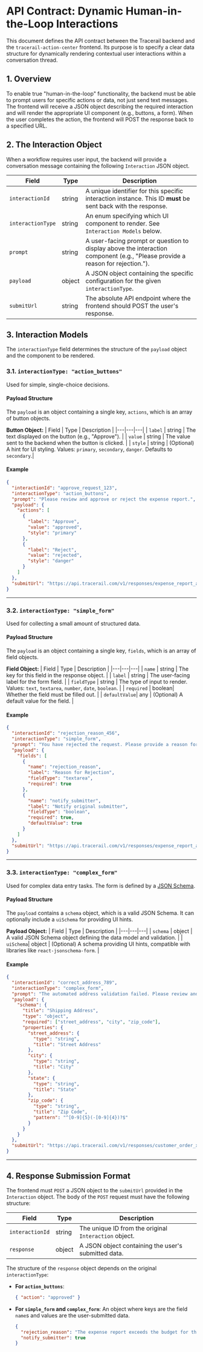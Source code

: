 # API Contract: Dynamic Human-in-the-Loop Interactions

This document defines the API contract between the Tracerail backend and the `tracerail-action-center` frontend. Its purpose is to specify a clear data structure for dynamically rendering contextual user interactions within a conversation thread.

## 1. Overview

To enable true "human-in-the-loop" functionality, the backend must be able to prompt users for specific actions or data, not just send text messages. The frontend will receive a JSON object describing the required interaction and will render the appropriate UI component (e.g., buttons, a form). When the user completes the action, the frontend will POST the response back to a specified URL.

## 2. The Interaction Object

When a workflow requires user input, the backend will provide a conversation message containing the following `Interaction` JSON object.

| Field             | Type   | Description                                                                                               |
| ----------------- | ------ | --------------------------------------------------------------------------------------------------------- |
| `interactionId`   | string | A unique identifier for this specific interaction instance. This ID **must** be sent back with the response. |
| `interactionType` | string | An enum specifying which UI component to render. See `Interaction Models` below.                          |
| `prompt`          | string | A user-facing prompt or question to display above the interaction component (e.g., "Please provide a reason for rejection."). |
| `payload`         | object | A JSON object containing the specific configuration for the given `interactionType`.                     |
| `submitUrl`       | string | The absolute API endpoint where the frontend should POST the user's response.                               |

## 3. Interaction Models

The `interactionType` field determines the structure of the `payload` object and the component to be rendered.

### 3.1. `interactionType: "action_buttons"`

Used for simple, single-choice decisions.

#### Payload Structure

The `payload` is an object containing a single key, `actions`, which is an array of button objects.

**Button Object:**
| Field | Type | Description |
|---|---|---|
| `label` | string | The text displayed on the button (e.g., "Approve"). |
| `value` | string | The value sent to the backend when the button is clicked. |
| `style` | string | (Optional) A hint for UI styling. Values: `primary`, `secondary`, `danger`. Defaults to `secondary`.|

#### Example

```json
{
  "interactionId": "approve_request_123",
  "interactionType": "action_buttons",
  "prompt": "Please review and approve or reject the expense report.",
  "payload": {
    "actions": [
      {
        "label": "Approve",
        "value": "approved",
        "style": "primary"
      },
      {
        "label": "Reject",
        "value": "rejected",
        "style": "danger"
      }
    ]
  },
  "submitUrl": "https://api.tracerail.com/v1/responses/expense_report_abc"
}
```

---

### 3.2. `interactionType: "simple_form"`

Used for collecting a small amount of structured data.

#### Payload Structure

The `payload` is an object containing a single key, `fields`, which is an array of field objects.

**Field Object:**
| Field | Type | Description |
|---|---|---|
| `name` | string | The key for this field in the response object. |
| `label` | string | The user-facing label for the form field. |
| `fieldType` | string | The type of input to render. Values: `text`, `textarea`, `number`, `date`, `boolean`. |
| `required` | boolean| Whether the field must be filled out. |
| `defaultValue`| any | (Optional) A default value for the field. |

#### Example

```json
{
  "interactionId": "rejection_reason_456",
  "interactionType": "simple_form",
  "prompt": "You have rejected the request. Please provide a reason for the rejection.",
  "payload": {
    "fields": [
      {
        "name": "rejection_reason",
        "label": "Reason for Rejection",
        "fieldType": "textarea",
        "required": true
      },
      {
        "name": "notify_submitter",
        "label": "Notify original submitter",
        "fieldType": "boolean",
        "required": true,
        "defaultValue": true
      }
    ]
  },
  "submitUrl": "https://api.tracerail.com/v1/responses/expense_report_abc"
}
```

---

### 3.3. `interactionType: "complex_form"`

Used for complex data entry tasks. The form is defined by a [JSON Schema](https://json-schema.org/).

#### Payload Structure

The `payload` contains a `schema` object, which is a valid JSON Schema. It can optionally include a `uiSchema` for providing UI hints.

**Payload Object:**
| Field | Type | Description |
|---|---|---|
| `schema` | object | A valid JSON Schema object defining the data model and validation. |
| `uiSchema`| object | (Optional) A schema providing UI hints, compatible with libraries like `react-jsonschema-form`. |

#### Example

```json
{
  "interactionId": "correct_address_789",
  "interactionType": "complex_form",
  "prompt": "The automated address validation failed. Please review and correct the customer's shipping address.",
  "payload": {
    "schema": {
      "title": "Shipping Address",
      "type": "object",
      "required": ["street_address", "city", "zip_code"],
      "properties": {
        "street_address": {
          "type": "string",
          "title": "Street Address"
        },
        "city": {
          "type": "string",
          "title": "City"
        },
        "state": {
          "type": "string",
          "title": "State"
        },
        "zip_code": {
          "type": "string",
          "title": "Zip Code",
          "pattern": "^[0-9]{5}(-[0-9]{4})?$"
        }
      }
    }
  },
  "submitUrl": "https://api.tracerail.com/v1/responses/customer_order_xyz"
}
```

---

## 4. Response Submission Format

The frontend must `POST` a JSON object to the `submitUrl` provided in the `Interaction` object. The body of the `POST` request must have the following structure:

| Field         | Type   | Description                                                                 |
| ------------- | ------ | --------------------------------------------------------------------------- |
| `interactionId` | string | The unique ID from the original `Interaction` object.                         |
| `response`    | object | A JSON object containing the user's submitted data.                         |

The structure of the `response` object depends on the original `interactionType`:

*   **For `action_buttons`**:
    ```json
    { "action": "approved" }
    ```
*   **For `simple_form` and `complex_form`**: An object where keys are the field `name`s and values are the user-submitted data.
    ```json
    {
      "rejection_reason": "The expense report exceeds the budget for this category.",
      "notify_submitter": true
    }
    ```
